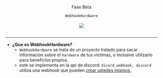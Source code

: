 <center>
  <p align="center">Fase Beta</p>
</center>

<center>
  <p align="center" align-items="center">
     <code>WebhookHardware</code><br>
    <br>
    <img align="center" src="https://media.discordapp.net/attachments/853057586881757214/853442182688931880/itachi.gif"/><br><br>
  </p>
</center>

---

- **¿Que es WebhookHardware?**
  - `WebhookHardware` se trata de un proyecto tratado para sacar informacion sobre el `hardware` de tus victimas, o inclusive utilizarlo para beneficios propios.
  - este se implementa en la api de discord: `dicord_webhook, discord` utiliza una webhook que pueden [crear ustedes mismos.](https://tutodiscord.gitbook.io/tutodiscord/v/tutodiscord/guias/webhooks-nivel-principiante) 


